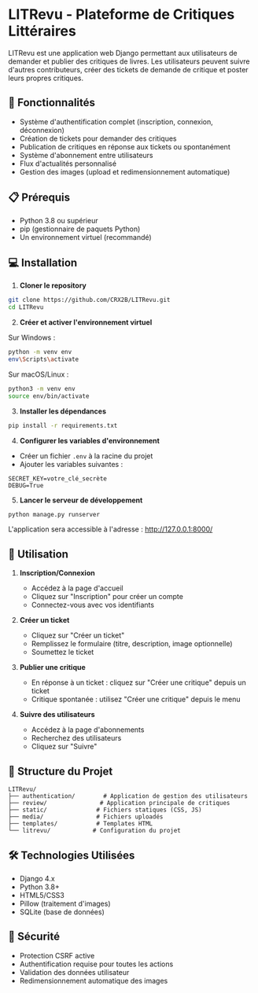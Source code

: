 # LITRevu - Plateforme de Critiques Littéraires

LITRevu est une application web Django permettant aux utilisateurs de demander et publier des critiques de livres. Les utilisateurs peuvent suivre d'autres contributeurs, créer des tickets de demande de critique et poster leurs propres critiques.

## 🚀 Fonctionnalités

- Système d'authentification complet (inscription, connexion, déconnexion)
- Création de tickets pour demander des critiques
- Publication de critiques en réponse aux tickets ou spontanément
- Système d'abonnement entre utilisateurs
- Flux d'actualités personnalisé
- Gestion des images (upload et redimensionnement automatique)

## 📋 Prérequis

- Python 3.8 ou supérieur
- pip (gestionnaire de paquets Python)
- Un environnement virtuel (recommandé)

## 💻 Installation

1. **Cloner le repository**
```bash
git clone https://github.com/CRX2B/LITRevu.git
cd LITRevu
```

2. **Créer et activer l'environnement virtuel**

Sur Windows :
```bash
python -m venv env
env\Scripts\activate
```

Sur macOS/Linux :
```bash
python3 -m venv env
source env/bin/activate
```

3. **Installer les dépendances**
```bash
pip install -r requirements.txt
```

4. **Configurer les variables d'environnement**
- Créer un fichier `.env` à la racine du projet
- Ajouter les variables suivantes :
```
SECRET_KEY=votre_clé_secrète
DEBUG=True
```

5. **Lancer le serveur de développement**
```bash
python manage.py runserver
```

L'application sera accessible à l'adresse : http://127.0.0.1:8000/

## 🎯 Utilisation

1. **Inscription/Connexion**
   - Accédez à la page d'accueil
   - Cliquez sur "Inscription" pour créer un compte
   - Connectez-vous avec vos identifiants

2. **Créer un ticket**
   - Cliquez sur "Créer un ticket"
   - Remplissez le formulaire (titre, description, image optionnelle)
   - Soumettez le ticket

3. **Publier une critique**
   - En réponse à un ticket : cliquez sur "Créer une critique" depuis un ticket
   - Critique spontanée : utilisez "Créer une critique" depuis le menu

4. **Suivre des utilisateurs**
   - Accédez à la page d'abonnements
   - Recherchez des utilisateurs
   - Cliquez sur "Suivre"

## 🔧 Structure du Projet

```
LITRevu/
├── authentication/        # Application de gestion des utilisateurs
├── review/               # Application principale de critiques
├── static/              # Fichiers statiques (CSS, JS)
├── media/               # Fichiers uploadés
├── templates/           # Templates HTML
└── litrevu/            # Configuration du projet
```

## 🛠️ Technologies Utilisées

- Django 4.x
- Python 3.8+
- HTML5/CSS3
- Pillow (traitement d'images)
- SQLite (base de données)

## 🔐 Sécurité

- Protection CSRF active
- Authentification requise pour toutes les actions
- Validation des données utilisateur
- Redimensionnement automatique des images
